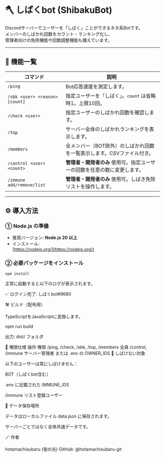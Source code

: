 # 🪓 しばくbot (ShibakuBot)

Discordサーバーでユーザーを「しばく」ことができるネタ系Botです。  
メンバーのしばかれ回数をカウント・ランキング化し、  
管理者向けの免除機能や回数調整機能も備えています。

---

## 🚀 機能一覧

| コマンド | 説明 |
|-----------|------|
| `/ping` | Bot応答速度を測定します。 |
| `/sbk <user> <reason> [count]` | 指定ユーザーを「しばく」。`count` は省略時1。上限10回。 |
| `/check <user>` | 指定ユーザーのしばかれ回数を確認します。 |
| `/top` | サーバー全体のしばかれランキングを表示します。 |
| `/members` | 全メンバー（BOT除外）のしばかれ回数を一覧表示します。CSVファイル付き。 |
| `/control <user> <count>` | **管理者・開発者のみ** 使用可。指定ユーザーの回数を任意の数に変更します。 |
| `/immune add/remove/list` | **管理者・開発者のみ** 使用可。しばき免除リストを操作します。 |


---

## ⚙️ 導入方法

### ① Node.js の準備
- 推奨バージョン: **Node.js 20 以上**
- インストール:  
[https://nodejs.org/](https://nodejs.org/)

### ② 必要パッケージをインストール
```
npm install
```

正常に起動すると以下のログが表示されます。

✅ ログイン完了: しばくbot#9680

🛠 ビルド（配布用）

TypeScriptをJavaScriptに変換します。

npm run build


出力: dist/ フォルダ

🔐 権限仕様
操作	権限
/ping, /check, /sbk, /top, /members	全員
/control, /immune	サーバー管理者 または .env の OWNER_IDS
🚫 しばけない対象

以下のユーザーは常にしばけません：

BOT（しばくbot含む）

.env に記載された IMMUNE_IDS

/immune リスト登録ユーザー

📁 データ保存場所

データはローカルファイル data.json に保存されます。

サーバーごとではなく全体共通データです。

🪄 作者

hotamachisubaru (蛍の光)
GitHub: @hotamachisubaru-git

